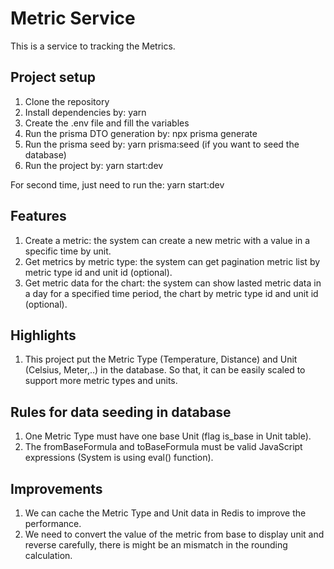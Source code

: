 # Metric Service
This is a service to tracking the Metrics.

## Project setup
1. Clone the repository
2. Install dependencies by: yarn
3. Create the .env file and fill the variables
4. Run the prisma DTO generation by: npx prisma generate
5. Run the prisma seed by: yarn prisma:seed (if you want to seed the database)
6. Run the project by: yarn start:dev

For second time, just need to run the: yarn start:dev

## Features
1. Create a metric: the system can create a new metric with a value in a specific time by unit.
2. Get metrics by metric type: the system can get pagination metric list by metric type id and unit id (optional).
3. Get metric data for the chart: the system can show lasted metric data in a day for a specified time period, the chart by metric type id and unit id (optional).

## Highlights
1. This project put the Metric Type (Temperature, Distance) and Unit (Celsius, Meter,..) in the database. So that, it can be easily scaled to support more metric types and units.

## Rules for data seeding in database
1. One Metric Type must have one base Unit (flag is_base in Unit table).
2. The fromBaseFormula and toBaseFormula must be valid JavaScript expressions (System is using eval() function). 

## Improvements
1. We can cache the Metric Type and Unit data in Redis to improve the performance.
2. We need to convert the value of the metric from base to display unit and reverse carefully, there is might be an mismatch in the rounding calculation.
